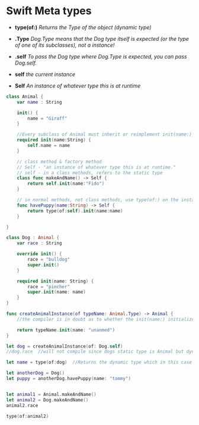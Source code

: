 # Swift Meta types


- **type(of:)**
  _Returns the Type of the object (dynamic type)_

- **.Type**
  _Dog.Type means that the Dog type itself is expected (or the type of one of its subclasses), not a instance!_

- **.self**
  _To pass the Dog type where Dog.Type is expected, you can pass Dog.self._

- **self**
  _the current instance_

- **Self**
  _An instance of whatever type this is at runtime_


```swift
class Animal {
    var name : String

    init() {
        name = "Giraff"
    }

    //Every subclass of Animal must inherit or reimplement init(name:)
    required init(name:String) {
        self.name = name
    }

    // class method & factory method
    // Self - "an instance of whatever type this is at runtime."
    // self - in a class methods, refers to the static type
    class func makeAndName() -> Self {
        return self.init(name:"Fido")
    }

    // in normal methods, not class methods, use type(of:) on the instance to get type and then init
    func havePuppy(name:String) -> Self {
        return type(of:self).init(name:name)
    }

}

class Dog : Animal {
    var race : String

    override init() {
        race = "bulldog"
        super.init()
    }

    required init(name: String) {
        race = "pincher"
        super.init(name: name)
    }
}

func createAnimalInstance(of typeName: Animal.Type) -> Animal {
    //the compiler is in doubt as to whether the init(name:) initializer is implemented by every possible subtype of Animal. To reassure it, we must declare that initializer with the required keyword

    return typeName.init(name: "unanmed")
}

let dog = createAnimalInstance(of: Dog.self)
//dog.race  //will not compile since dogs static type is Animal but dynamic type is Dog

let name = type(of:dog)  //Returns the dynamic type which in this case is Dog

let anotherDog = Dog()
let puppy = anotherDog.havePuppy(name: "tommy")


let animal1 = Animal.makeAndName()
let animal2 = Dog.makeAndName()
animal2.race

type(of:animal2)
```

